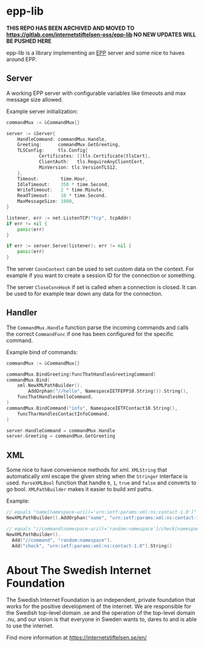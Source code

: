 # epp-lib

**THIS REPO HAS BEEN ARCHIVED AND MOVED TO https://gitlab.com/internetstiftelsen-oss/epp-lib NO NEW UPDATES WILL BE PUSHED HERE**

epp-lib is a library implementing an [EPP](https://datatracker.ietf.org/doc/html/rfc5730) server and some nice to haves around EPP.

## Server

A working EPP server with configurable variables like timeouts and max message size allowed.

Example server initialization:

```go
commandMux := &CommandMux{}

server := &Server{
    HandleCommand: commandMux.Handle,
    Greeting:      commandMux.GetGreeting,
    TLSConfig:     tls.Config{
            Certificates: []tls.Certificate{tlsCert},
            ClientAuth:   tls.RequireAnyClientCert,
            MinVersion: tls.VersionTLS12,
    },
    Timeout:        time.Hour,
    IdleTimeout:    350 * time.Second,
    WriteTimeout:   2 * time.Minute,
    ReadTimeout:    10 * time.Second,
    MaxMessageSize: 1000,
}

listener, err := net.ListenTCP("tcp", tcpAddr)
if err != nil {
    panic(err)
}

if err := server.Serve(listener); err != nil {
    panic(err)
}
```

The server `ConnContext` can be used to set custom data on the context.
For example if you want to create a session ID for the connection or something.

The server `CloseConnHook` if set is called when a connection is closed.
It can be used to for example tear down any data for the connection.

## Handler

The `CommandMux.Handle` function parse the incoming commands
and calls the correct `CommandFunc` if one has been
configured for the specific command.

Example bind of commands:

```go
commandMux := &CommandMux{}

commandMux.BindGreeting(funcThatHandlesGreetingCommand)
commandMux.Bind(
    xml.NewXMLPathBuilder().
        AddOrphan("//hello", NamespaceIETFEPP10.String()).String(),
    funcThatHandlesHelloCommand,
)
commandMux.BindCommand("info", NamespaceIETFContact10.String(),
    funcTharHandlesContactInfoCommand,
)

server.HandleCommand = commandMux.Handle
server.Greeting = commandMux.GetGreeting
```


## XML

Some nice to have convenience methods for xml. `XMLString` that automatically xml escape
the given string when the `Stringer` interface is used. `ParseXMLBool` function that handle `0`, `1`,
`true` and `false` and converts to go bool. `XMLPathBuilder` makes it easier to build xml paths.

Example:

```go
// equals "name[namespace-uri()='urn:ietf:params:xml:ns:contact-1.0']"
NewXMLPathBuilder().AddOrphan("name", "urn:ietf:params:xml:ns:contact-1.0").String()

// equals "//command[namespace-uri()='random:namespace']/check[namespace-uri()='urn:ietf:params:xml:ns:contact-1.0']"
NewXMLPathBuilder().
  Add("//command", "random:namespace").
  Add("check", "urn:ietf:params:xml:ns:contact-1.0").String()
```

# About The Swedish Internet Foundation

The Swedish Internet Foundation is an independent, private foundation that works for the positive development of the internet.
We are responsible for the Swedish top-level domain .se and the operation of the top-level domain .nu, and our vision is that
everyone in Sweden wants to, dares to and is able to use the internet.

Find more information at https://internetstiftelsen.se/en/
